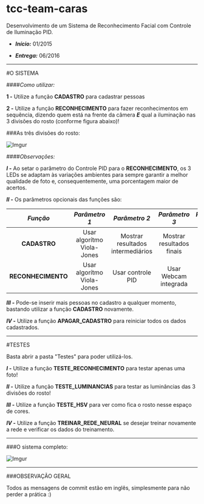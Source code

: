 # tcc-team-caras
Desenvolvimento de um Sistema de Reconhecimento Facial com Controle de Iluminação PID.

* ***Início:***   01/2015

* ***Entrega:***  06/2016

----------

#O SISTEMA

####*Como utilizar:*

**1 -** Utilize a função **CADASTRO** para cadastrar pessoas

**2 -** Utilize a função **RECONHECIMENTO** para fazer reconhecimentos em sequência, dizendo quem está na frente da câmera ***E*** qual a iluminação nas 3 divisões do rosto (conforme figura abaixo)! 

###As três divisões do rosto:

![Imgur](http://i.imgur.com/xoKQmNf.png "Divisões do rosto")

####*Observações:*

***I -*** Ao setar o parâmetro do Controle PID para o **RECONHECIMENTO**, os 3 LEDs se adaptam às variações ambientes para sempre garantir a melhor qualidade de foto e, consequentemente, uma porcentagem maior de acertos.

***II -*** Os parâmetros opcionais das funções são:

| ***Função*** | ***Parâmetro 1*** | ***Parâmetro 2*** | ***Parâmetro 3*** | ***Parâmetro 4*** |
| :---: | :---: | :---: | :---: | :---: |
| **CADASTRO** | Usar algorítmo Viola-Jones | Mostrar resultados intermediários | Mostrar resultados finais | Usar Webcam integrada |
| **RECONHECIMENTO** | Usar algorítmo Viola-Jones | Usar controle PID | Usar Webcam integrada | - |

***III -*** Pode-se inserir mais pessoas no cadastro a qualquer momento, bastando utilizar a função **CADASTRO** novamente.

***IV -*** Utilize a função **APAGAR_CADASTRO** para reiniciar todos os dados cadastrados.



-----

#TESTES

Basta abrir a pasta "Testes" para poder utilizá-los.

***I -*** Utilize a função **TESTE_RECONHECIMENTO** para testar apenas uma foto!

***II -*** Utilize a função **TESTE_LUMINANCIAS** para testar as luminâncias das 3 divisões do rosto!

***III -*** Utilize a função **TESTE_HSV** para ver como fica o rosto nesse espaço de cores.

***IV -*** Utilize a função **TREINAR_REDE_NEURAL** se desejar treinar novamente a rede e verificar os dados do treinamento.

----------------

###O sistema completo:

![Imgur](http://i.imgur.com/8xBDrHi.png "Sistema completo")

------------

###OBSERVAÇÃO GERAL

Todos as mensagens de commit estão em inglês, simplesmente para não perder a prática :)



